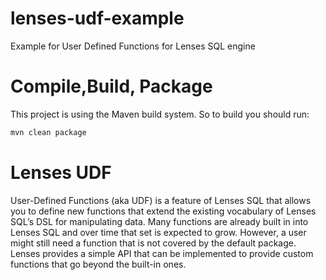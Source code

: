 # lenses-udf-example
Example for User Defined Functions for Lenses SQL engine

# Compile,Build, Package
This project is using the Maven build system. So to build you should run:

```bash
mvn clean package
```

# Lenses UDF

User-Defined Functions (aka UDF) is a feature of Lenses SQL that allows you to define
new functions that extend the existing vocabulary of Lenses SQL’s DSL for manipulating data.
Many functions are already built in into Lenses SQL and over time that set is expected to grow.
However, a user might still need a function that is not covered by the default package.
Lenses provides a simple API that can be implemented to provide custom functions that go beyond the built-in ones.